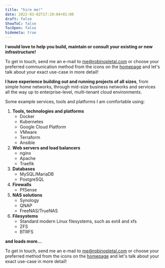 ```yaml
---
title: "hire me!"
date: 2022-03-02T17:19:04+01:00
draft: false
ShowToC: false
TocOpen: false
hidemeta: true
---
```


**I would love to help you build, maintain or consult your existing or new infrastructure!**

To get in touch, send me an e-mail to me@robinopletal.com or choose your preferred communication method from the icons on the [homepage](../) and let's talk about your exact use-case in more detail!

**I have experience building out and running projects of all sizes**, from simple home networks, through mid-size business networks and services all the way up to enterprise-level, multi-tenant cloud environments.

Some example services, tools and platforms I am comfortable using:

1. **Tools, technologies and platforms**
    - Docker
    - Kubernetes
    - Google Cloud Platform
    - VMware
    - Terraform
    - Ansible
1. **Web servers and load balancers**
    - nginx
    - Apache
    - Traefik
1. **Databases**
    - MySQL/MariaDB
    - PostgreSQL
1. **Firewalls**
    - PfSense
1. **NAS solutions**
    - Synology
    - QNAP
    - FreeNAS/TrueNAS
1. **Filesystems**
    - Standard modern Linux filesystems, such as ext4 and xfs
    - ZFS
    - BTRFS

**and loads more...**

To get in touch, send me an e-mail to me@robinopletal.com or choose your preferred method from the icons on the [homepage](../) and let's talk about your exact use-case in more detail!
